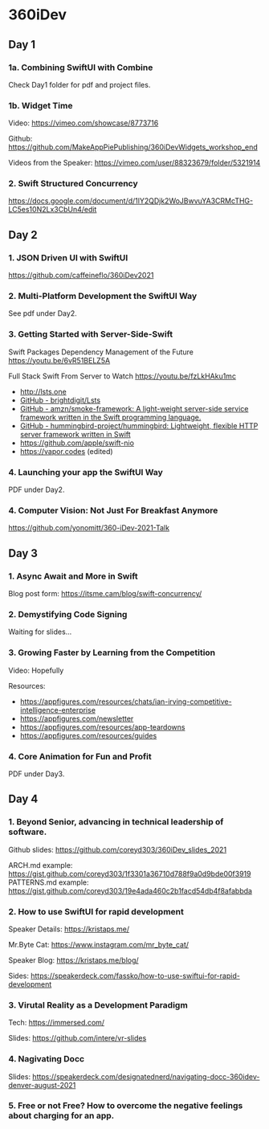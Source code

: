 # 360iDev

## Day 1

### 1a. Combining SwiftUI with Combine
Check Day1 folder for pdf and project files.

### 1b. Widget Time
Video:
https://vimeo.com/showcase/8773716

Github:
https://github.com/MakeAppPiePublishing/360iDevWidgets_workshop_end

Videos from the Speaker:
https://vimeo.com/user/88323679/folder/5321914

### 2. Swift Structured Concurrency 
https://docs.google.com/document/d/1lY2QDjk2WoJBwvuYA3CRMcTHG-LC5es10N2Lx3CbUn4/edit

## Day 2

### 1. JSON Driven UI with SwiftUI
https://github.com/caffeineflo/360iDev2021

### 2. Multi-Platform Development the SwiftUI Way
See pdf under Day2. 

### 3. Getting Started with Server-Side-Swift
Swift Packages
Dependency Management of the Future
https://youtu.be/6vR51BELZ5A

Full Stack Swift
From Server to Watch
https://youtu.be/fzLkHAku1mc

* http://lsts.one
* [GitHub - brightdigit/Lsts](https://github.com/brightdigit/Lsts)
* [GitHub - amzn/smoke-framework: A light-weight server-side service framework written in the Swift programming language.](https://github.com/amzn/smoke-framework)
* [GitHub - hummingbird-project/hummingbird: Lightweight, flexible HTTP server framework written in Swift](https://github.com/hummingbird-project/hummingbird)
* https://github.com/apple/swift-nio
* https://vapor.codes (edited) 

### 4. Launching your app the SwiftUI Way
PDF under Day2.

### 4. Computer Vision: Not Just For Breakfast Anymore
https://github.com/yonomitt/360-iDev-2021-Talk

## Day 3

### 1. Async Await and More in Swift
Blog post form: https://itsme.cam/blog/swift-concurrency/

### 2. Demystifying Code Signing
Waiting for slides...

### 3. Growing Faster by Learning from the Competition
Video: Hopefully

Resources:
* https://appfigures.com/resources/chats/ian-irving-competitive-intelligence-enterprise
* https://appfigures.com/newsletter
* https://appfigures.com/resources/app-teardowns
* https://appfigures.com/resources/guides

### 4. Core Animation for Fun and Profit
PDF under Day3. 

## Day 4

### 1. Beyond Senior, advancing in technical leadership of software.
Github slides: https://github.com/coreyd303/360iDev_slides_2021

ARCH.md example: https://gist.github.com/coreyd303/1f3301a36710d788f9a0d9bde00f3919
PATTERNS.md example: https://gist.github.com/coreyd303/19e4ada460c2b1facd54db4f8afabbda

### 2. How to use SwiftUI for rapid development
Speaker Details: https://kristaps.me/

Mr.Byte Cat: https://www.instagram.com/mr_byte_cat/

Speaker Blog: https://kristaps.me/blog/

Sides: https://speakerdeck.com/fassko/how-to-use-swiftui-for-rapid-development

### 3. Virutal Reality as a Development Paradigm 
Tech: https://immersed.com/

Slides: https://github.com/intere/vr-slides

### 4. Nagivating Docc
Slides: https://speakerdeck.com/designatednerd/navigating-docc-360idev-denver-august-2021

### 5. Free or not Free? How to overcome the negative feelings about charging for an app.

